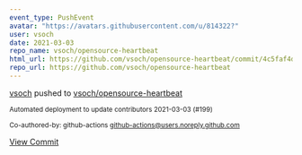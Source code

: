 ```yaml
---
event_type: PushEvent
avatar: "https://avatars.githubusercontent.com/u/814322?"
user: vsoch
date: 2021-03-03
repo_name: vsoch/opensource-heartbeat
html_url: https://github.com/vsoch/opensource-heartbeat/commit/4c5faf4df8f0746684b86b52855da6f7be35c881
repo_url: https://github.com/vsoch/opensource-heartbeat
---
```


<a href='https://github.com/vsoch' target='_blank'>vsoch</a> pushed to <a href='https://github.com/vsoch/opensource-heartbeat' target='_blank'>vsoch/opensource-heartbeat</a>

<small>Automated deployment to update contributors 2021-03-03 (#199)

Co-authored-by: github-actions <github-actions@users.noreply.github.com></small>

<a href='https://github.com/vsoch/opensource-heartbeat/commit/4c5faf4df8f0746684b86b52855da6f7be35c881' target='_blank'>View Commit</a>